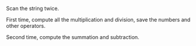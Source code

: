 Scan the string twice.

First time, compute all the multiplication and division, save the numbers and other operators.

Second time, compute the summation and subtraction.
